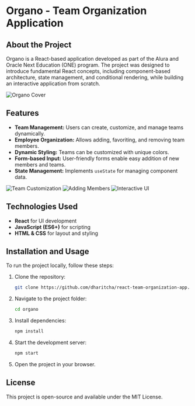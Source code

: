 # Organo - Team Organization Application

## About the Project
Organo is a React-based application developed as part of the Alura and Oracle Next Education (ONE) program. The project was designed to introduce fundamental React concepts, including component-based architecture, state management, and conditional rendering, while building an interactive application from scratch.

![Organo Cover](https://github.com/dharitcha/organo/assets/157736779/6d815781-b22b-4b96-9f8f-dddb4dfdc66a)

## Features
- **Team Management:** Users can create, customize, and manage teams dynamically.
- **Employee Organization:** Allows adding, favoriting, and removing team members.
- **Dynamic Styling:** Teams can be customized with unique colors.
- **Form-based Input:** User-friendly forms enable easy addition of new members and teams.
- **State Management:** Implements `useState` for managing component data.

![Team Customization](https://github.com/dharitcha/organo/assets/157736779/b845e929-1d62-4eec-b8bd-a8ae74eae1f3)
![Adding Members](https://github.com/dharitcha/organo/assets/157736779/1d6b25f7-6bf8-4f5b-8647-e5b08b8cbbd0)
![Interactive UI](https://github.com/dharitcha/organo/assets/157736779/8878be99-b70d-455f-9654-ab139cece833)

## Technologies Used
- **React** for UI development
- **JavaScript (ES6+)** for scripting
- **HTML & CSS** for layout and styling

## Installation and Usage
To run the project locally, follow these steps:

1. Clone the repository:
   ```sh
   git clone https://github.com/dharitcha/react-team-organization-app.git
   ```
2. Navigate to the project folder:
   ```sh
   cd organo
   ```
3. Install dependencies:
   ```sh
   npm install
   ```
4. Start the development server:
   ```sh
   npm start
   ```
5. Open the project in your browser.

## License
This project is open-source and available under the MIT License.

